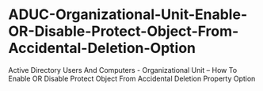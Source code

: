 # ADUC-Organizational-Unit-Enable-OR-Disable-Protect-Object-From-Accidental-Deletion-Option
Active Directory Users And Computers - Organizational Unit – How To Enable OR Disable Protect Object From Accidental Deletion Property Option
